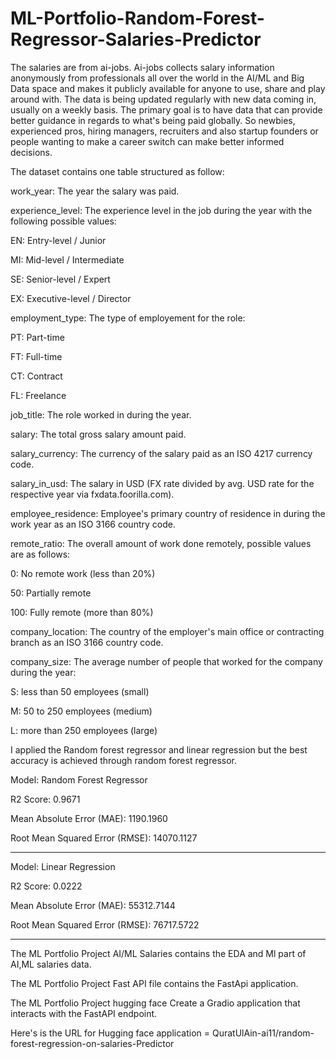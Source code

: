 # ML-Portfolio-Random-Forest-Regressor-Salaries-Predictor

The salaries are from ai-jobs. Ai-jobs collects salary information anonymously from professionals all over the world in the AI/ML and Big Data space and makes it publicly available for anyone to use, share and play around with. The data is being updated regularly with new data coming in, usually on a weekly basis.
The primary goal is to have data that can provide better guidance in regards to what's being paid globally. So newbies, experienced pros, hiring managers, recruiters and also startup founders or people wanting to make a career switch can make better informed decisions.

The dataset contains one table structured as follow:

work_year: The year the salary was paid.

experience_level: The experience level in the job during the year with the following possible values:

EN: Entry-level / Junior

MI: Mid-level / Intermediate

SE: Senior-level / Expert

EX: Executive-level / Director

employment_type: The type of employement for the role:

PT: Part-time

FT: Full-time

CT: Contract

FL: Freelance

job_title: The role worked in during the year.

salary: The total gross salary amount paid.

salary_currency: The currency of the salary paid as an ISO 4217 currency code.

salary_in_usd: The salary in USD (FX rate divided by avg. USD rate for the respective year via fxdata.foorilla.com).

employee_residence: Employee's primary country of residence in during the work year as an ISO 3166 country code.

remote_ratio: The overall amount of work done remotely, possible values are as follows:

0: No remote work (less than 20%)

50: Partially remote

100: Fully remote (more than 80%)

company_location: The country of the employer's main office or contracting branch as an ISO 3166 country code.

company_size: The average number of people that worked for the company during the year:

S: less than 50 employees (small)

M: 50 to 250 employees (medium)

L: more than 250 employees (large)

I applied the Random forest regressor and linear regression but the best accuracy is achieved through random forest regressor.

Model: Random Forest Regressor

R2 Score: 0.9671

Mean Absolute Error (MAE): 1190.1960

Root Mean Squared Error (RMSE): 14070.1127

----------------------------------------
Model: Linear Regression

R2 Score: 0.0222

Mean Absolute Error (MAE): 55312.7144

Root Mean Squared Error (RMSE): 76717.5722

----------------------------------------

The ML Portfolio Project AI/ML Salaries contains the EDA and Ml part of AI,ML salaries data. 

The ML Portfolio Project Fast API file contains the FastApi application.

The ML Portfolio Project hugging face Create a Gradio application that interacts with the FastAPI endpoint.

Here's is the URL for Hugging face application = QuratUlAin-ai11/random-forest-regression-on-salaries-Predictor

